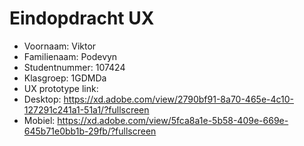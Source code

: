 # Eindopdracht UX

- Voornaam: Viktor
- Familienaam: Podevyn
- Studentnummer: 107424
- Klasgroep: 1GDMDa
- UX prototype link: 
- Desktop: https://xd.adobe.com/view/2790bf91-8a70-465e-4c10-127291c241a1-51a1/?fullscreen
- Mobiel: https://xd.adobe.com/view/5fca8a1e-5b58-409e-669e-645b71e0bb1b-29fb/?fullscreen
